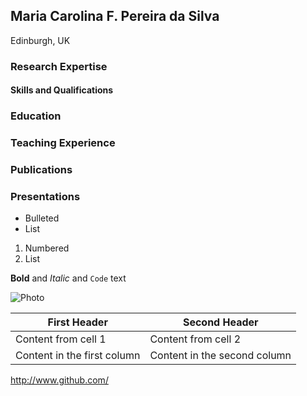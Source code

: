 ## Maria Carolina F. Pereira da Silva
Edinburgh, UK

### Research Expertise

#### Skills and Qualifications

### Education

### Teaching Experience

### Publications

### Presentations

- Bulleted
- List

1. Numbered
2. List

**Bold** and _Italic_ and `Code` text

![Photo](https://static.ph.ed.ac.uk/photos/people/s1460633.jpg)


First Header | Second Header
------------ | -------------
Content from cell 1 | Content from cell 2
Content in the first column | Content in the second column

http://www.github.com/
